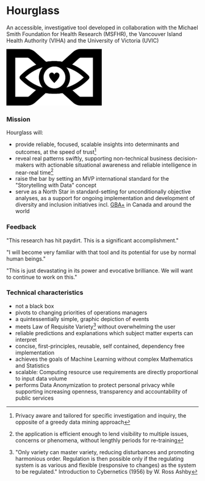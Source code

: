 # Hourglass
An accessible, investigative tool developed in collaboration with the Michael Smith Foundation for Health Research (MSFHR), the Vancouver Island Health Authority (VIHA) and the University of Victoria (UVIC) 


<img src="hourglass.png" width="250">

### Mission
Hourglass will:
* provide reliable, focused, scalable insights into determinants and outcomes, at the speed of trust[^1]
* reveal real patterns swiftly, supporting non-technical business decision-makers with actionable situational awareness and reliable intelligence in near-real time[^2] 
* raise the bar by setting an MVP international standard for the "Storytelling with Data" concept  
* serve as a North Star in standard-setting for unconditionally objective analyses, as a support for ongoing implementation and development of diversity and inclusion initiatives incl. [GBA+](https://www2.gov.bc.ca/assets/gov/british-columbians-our-governments/services-policies-for-government/gender-equity/factsheet-gba.pdf) in Canada and around the world

### Feedback
"This research has hit paydirt. This is a significant accomplishment."

"I will become very familiar with that tool and its potential for use by normal human beings."

"This is just devastating in its power and evocative brilliance.  We will want to continue to work on this."

### Technical characteristics
* not a black box
* pivots to changing priorities of operations managers
* a quintessentially simple, graphic depiction of events
* meets Law of Requisite Variety[^3] without overwhelming the user
* reliable predictions and explanations which subject matter experts can interpret
* concise, first-principles, reusable, self contained, dependency free implementation
* achieves the goals of Machine Learning without complex Mathematics and Statistics
* scalable: Computing resource use requirements are directly proportional to input data volume
* performs Data Anonymization to protect personal privacy while supporting increasing openness, transparency and accountability of public services

[^1]: Privacy aware and tailored for specific investigation and inquiry, the opposite of a greedy data mining approach
[^2]: the application is efficient enough to lend visibility to multiple issues, concerns or phenomena, without lengthly periods for re-training     
[^3]: "Only variety can master variety, reducing disturbances and promoting harmonious order. Regulation is then possible only if the regulating system is as various and flexible (responsive to changes) as the system to be regulated." Introduction to Cybernetics (1956) by W. Ross Ashby
